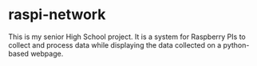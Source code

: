 # raspi-network
This is my senior High School project. It is a system for Raspberry PIs to collect and process data while displaying the data collected on a python-based webpage.
